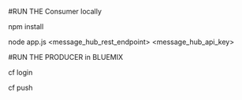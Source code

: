 #RUN THE Consumer locally

  npm install

  node app.js <message_hub_rest_endpoint> <message_hub_api_key>

#RUN THE PRODUCER in BLUEMIX

  cf login

  cf push <intakeconsumer>
